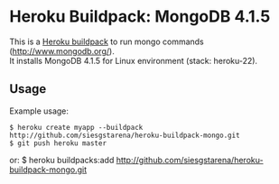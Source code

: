 # Heroku Buildpack: MongoDB 4.1.5

This is a [Heroku buildpack](http://devcenter.heroku.com/articles/buildpacks) to run mongo commands (http://www.mongodb.org/). <br/>
It installs MongoDB 4.1.5 for Linux environment (stack: heroku-22).

## Usage

Example usage:

    $ heroku create myapp --buildpack http://github.com/siesgstarena/heroku-buildpack-mongo.git
    $ git push heroku master

or:
$ heroku buildpacks:add http://github.com/siesgstarena/heroku-buildpack-mongo.git

